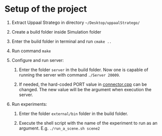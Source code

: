 # Setup of the project
1. Extract Uppaal Stratego in directory `~/Desktop/uppaalStratego/`
1. Create a build folder inside Simulation folder
1. Enter the build folder in terminal and run `cmake ..`
1. Run command `make`
1. Configure and run server:
	
	1. Enter the folder `server` in the build folder. Now one is capable of running the server with command `./Server 20009`.
    
    1. If needed, the hard-coded PORT value in [connector.cpp](https://github.com/DEIS-Tools/Swarm-Robotics/blob/master/Simulation/connection/connector.cpp) can be changed. The new value will be the argument when execution the server.
		
1. Run experiments:

	1. Enter the folder `external/bin` folder in the build folder. 
	
	1. Execute the shell script with the name of the experiment to run as an argument. E.g. `./run_a_scene.sh scene2`
